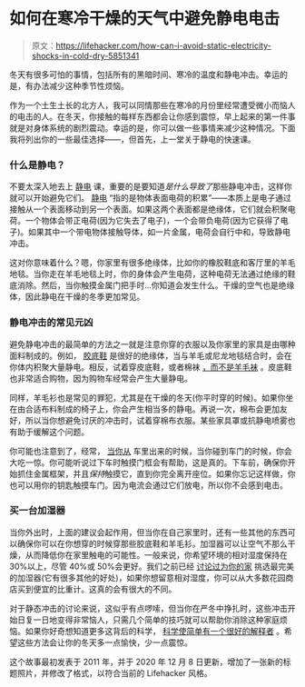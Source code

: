 # 如何在寒冷干燥的天气中避免静电电击

> 原文：<https://lifehacker.com/how-can-i-avoid-static-electricity-shocks-in-cold-dry-5851341>

冬天有很多可怕的事情，包括所有的黑暗时间、寒冷的温度和静电冲击。幸运的是，有办法减少这种季节性烦恼。



作为一个土生土长的北方人，我可以同情那些在寒冷的月份里经常遭受微小而恼人的电击的人。在冬天，你接触的每样东西都会让你感到震惊，早上起来的第一件事就是对身体系统的剧烈震动。幸运的是，你可以做一些事情来减少这种情况。下面我将列出你的一些最佳选择——，但首先，上一堂关于静电的快速课。

### **什么是静电？**

不要太深入地去上 [静电](https://www.khanacademy.org/science/electrical-engineering/ee-electrostatics) 课，重要的是要知道*是什么导致了*那些静电冲击，这样你就可以开始避免它们。 [静电](https://www.livescience.com/51656-static-electricity.html) “指的是物体表面电荷的积累”——本质上是电子通过接触从一个表面移动到另一个表面。如果这两个表面都是绝缘体，它们就会积聚电荷。一个物体会带正电荷(因为它失去了电子)，一个会带负电荷(因为它获得了电子)。如果其中一个带电物体接触导体，如一片金属，电荷会自行中和，导致静电冲击。

这对你意味着什么？嗯，你家里有很多绝缘体，比如你的橡胶鞋底和客厅里的羊毛地毯。当你走在羊毛地毯上时，你的身体会产生电荷，这种电荷无法通过绝缘的鞋底消除。然后，当你触摸金属门把手时...你知道会发生什么。干燥的空气也是绝缘体，因此静电在干燥的冬季更加常见。

### **静电冲击的常见元凶**

避免静电冲击的最简单的方法之一就是注意你穿的衣服以及你家里的家具是由哪种面料制成的。例如， [胶底鞋](https://www.accuweather.com/en/weather-news/how-to-avoid-getting-shocked-by-static-electricity-during-winter/70003963) 是很好的绝缘体，当与羊毛或尼龙地毯结合时，会在你体内积聚大量静电。相反，试着穿皮底鞋，或者棉袜 [，而不是羊毛袜](https://www.scientificamerican.com/article/bring-science-home-static-electricity-attraction/) 。皮底鞋也非常适合购物，因为购物车经常会产生大量静电。

同样，羊毛衫也是常见的罪犯，尤其是在干燥的冬天(你平时穿的时候)。如果你坐在由合适布料制成的椅子上，你会产生相当多的静电。再说一次，棉布会更加友好，所以当你想避免讨厌的冲击时，试着穿棉布衣服。某些家具罩或抗静电喷雾也有助于缓解这个问题。

你可能也注意到了，经常， [当你从](https://lifehacker.com/the-easiest-way-to-avoid-static-shock-when-exiting-your-1750361395) 车里出来的时候，当你碰到车门的时候，你会大吃一惊。你可能听说过下车时触摸门框会有帮助，这是真的。下车前，确保你开始抓住金属框架，并且*保持*触摸它，直到你完全离开座位。如果你忘记这样做，你也可以用你的钥匙触摸车门。因为电流会通过它们放电，所以你不会感到电击。

### **买一台加湿器**

当你外出时，上面的建议会起作用，但当你在自己家里时，还有一些其他的东西可以确保你可以在你想穿的时候穿那些胶底鞋和羊毛衫。加湿器可以让空气不那么干燥，从而降低你在家里触电的可能性。一般来说，你希望环境的相对湿度保持在 30%以上，尽管 40%或 50%会更好。我们之前已经 [讨论过为你的家](http://lifehacker.com/humidify-your-home-for-increased-winter-comfort-5454655) 挑选最完美的加湿器(它有很多其他的好处)，如果你想留意相对湿度，你可以从大多数花园商店买到便宜的比重计。这真的会有很大的不同。

对于静态冲击的讨论来说，这似乎有点啰嗦，但当你在严冬中挣扎时，这些冲击开始日复一日地变得非常恼人，只需几个简单的技巧就可以帮助你消除这种家庭烦恼。如果你好奇想知道更多这背后的科学， [科学使简单有一个很好的解释者](http://www.sciencemadesimple.com/static.html) 。希望这些方法会让你的冬天多一点愉快，少一点震惊。

这个故事最初发表于 2011 年，并于 2020 年 12 月 8 日更新，增加了一张新的标题照片，并修改了格式，以符合当前的 Lifehacker 风格。